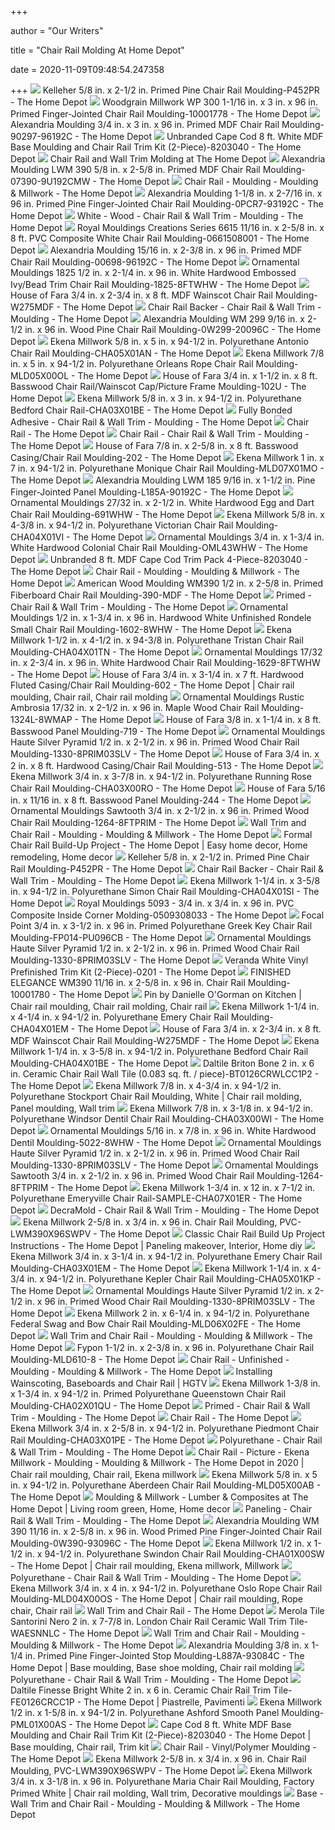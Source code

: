 +++
        
author = "Our Writers"
        
title = "Chair Rail Molding At Home Depot"
        
date = 2020-11-09T09:48:54.247358
        
+++
[ ![](https://images.homedepot-static.com/productImages/0c79fbbf-fc82-4a58-97f1-ba6930985450/svn/white-kelleher-chair-rail-wall-trim-p452pr-64_1000.jpg)](https://images.homedepot-static.com/productImages/0c79fbbf-fc82-4a58-97f1-ba6930985450/svn/white-kelleher-chair-rail-wall-trim-p452pr-64_1000.jpg) Kelleher 5/8 in. x 2-1/2 in. Primed Pine Chair Rail Moulding-P452PR - The Home  Depot
[ ![](https://images.homedepot-static.com/productImages/81ce0f69-d87c-4b56-97f5-21c1c9958791/svn/white-woodgrain-millwork-chair-rail-wall-trim-10001778-64_1000.jpg)](https://images.homedepot-static.com/productImages/81ce0f69-d87c-4b56-97f5-21c1c9958791/svn/white-woodgrain-millwork-chair-rail-wall-trim-10001778-64_1000.jpg) Woodgrain Millwork WP 300 1-1/16 in. x 3 in. x 96 in. Primed Finger-Jointed Chair  Rail Moulding-10001778 - The Home Depot
[ ![](https://images.homedepot-static.com/productImages/7fce19ef-4bac-46d0-8dd7-6805cc487a8e/svn/primed-white-alexandria-moulding-chair-rail-wall-trim-90297-96192c-64_1000.jpg)](https://images.homedepot-static.com/productImages/7fce19ef-4bac-46d0-8dd7-6805cc487a8e/svn/primed-white-alexandria-moulding-chair-rail-wall-trim-90297-96192c-64_1000.jpg) Alexandria Moulding 3/4 in. x 3 in. x 96 in. Primed MDF Chair Rail Moulding-90297-96192C  - The Home Depot
[ ![](https://images.homedepot-static.com/productImages/7358db19-7844-4c29-acad-bd0c846d6f67/svn/white-chair-rail-wall-trim-8203040-64_1000.jpg)](https://images.homedepot-static.com/productImages/7358db19-7844-4c29-acad-bd0c846d6f67/svn/white-chair-rail-wall-trim-8203040-64_1000.jpg) Unbranded Cape Cod 8 ft. White MDF Base Moulding and Chair Rail Trim Kit  (2-Piece)-8203040 - The Home Depot
[ ![](https://contentgrid.homedepot-static.com/hdus/en_US/DTCCOMNEW/fetch/NexGen/ContentPage/Moulding-chair-rail.jpg)](https://contentgrid.homedepot-static.com/hdus/en_US/DTCCOMNEW/fetch/NexGen/ContentPage/Moulding-chair-rail.jpg) Chair Rail and Wall Trim Molding at The Home Depot
[ ![](https://images.homedepot-static.com/productImages/fffc6c29-8c45-41b1-830d-0a441860db9c/svn/primed-white-alexandria-moulding-chair-rail-wall-trim-07390-9u192cmw-64_1000.jpg)](https://images.homedepot-static.com/productImages/fffc6c29-8c45-41b1-830d-0a441860db9c/svn/primed-white-alexandria-moulding-chair-rail-wall-trim-07390-9u192cmw-64_1000.jpg) Alexandria Moulding LWM 390 5/8 in. x 2-5/8 in. Primed MDF Chair Rail  Moulding-07390-9U192CMW - The Home Depot
[ ![](https://images.homedepot-static.com/productImages/e9bf78c9-20c2-40c8-bda9-a1ac1f3d35fe/svn/primed-white-alexandria-moulding-chair-rail-wall-trim-wm300-93096c-64_1000.jpg)](https://images.homedepot-static.com/productImages/e9bf78c9-20c2-40c8-bda9-a1ac1f3d35fe/svn/primed-white-alexandria-moulding-chair-rail-wall-trim-wm300-93096c-64_1000.jpg) Chair Rail - Moulding - Moulding & Millwork - The Home Depot
[ ![](https://images.homedepot-static.com/productImages/a4d0e0b0-bcc5-400c-930c-4e169baf0c1d/svn/primed-white-alexandria-moulding-chair-rail-wall-trim-0pcr7-93192c-64_1000.jpg)](https://images.homedepot-static.com/productImages/a4d0e0b0-bcc5-400c-930c-4e169baf0c1d/svn/primed-white-alexandria-moulding-chair-rail-wall-trim-0pcr7-93192c-64_1000.jpg) Alexandria Moulding 1-1/8 in. x 2-7/16 in. x 96 in. Primed Pine  Finger-Jointed Chair Rail Moulding-0PCR7-93192C - The Home Depot
[ ![](https://images.homedepot-static.com/productImages/4880268b-34a4-4a29-bd20-f3519f007dff/svn/white-woodgrain-millwork-chair-rail-wall-trim-10001122-64_1000.jpg)](https://images.homedepot-static.com/productImages/4880268b-34a4-4a29-bd20-f3519f007dff/svn/white-woodgrain-millwork-chair-rail-wall-trim-10001122-64_1000.jpg) White - Wood - Chair Rail & Wall Trim - Moulding - The Home Depot
[ ![](https://images.homedepot-static.com/productImages/c8596c0a-f45f-46ef-85e0-9fd84839e164/svn/white-royal-mouldings-chair-rail-wall-trim-0661508001-64_1000.jpg)](https://images.homedepot-static.com/productImages/c8596c0a-f45f-46ef-85e0-9fd84839e164/svn/white-royal-mouldings-chair-rail-wall-trim-0661508001-64_1000.jpg) Royal Mouldings Creations Series 6615 11/16 in. x 2-5/8 in. x 8 ft. PVC  Composite White Chair Rail Moulding-0661508001 - The Home Depot
[ ![](https://images.homedepot-static.com/productImages/ca11ea3d-c3b6-4652-b5bb-22bee0d96e9a/svn/primed-white-alexandria-moulding-chair-rail-wall-trim-00698-96192c-64_1000.jpg)](https://images.homedepot-static.com/productImages/ca11ea3d-c3b6-4652-b5bb-22bee0d96e9a/svn/primed-white-alexandria-moulding-chair-rail-wall-trim-00698-96192c-64_1000.jpg) Alexandria Moulding 15/16 in. x 2-3/8 in. x 96 in. Primed MDF Chair Rail  Moulding-00698-96192C - The Home Depot
[ ![](https://images.homedepot-static.com/productImages/7670f511-f0fa-4462-afc0-393682931d38/svn/unfinished-ornamental-mouldings-chair-rail-wall-trim-1825-8ftwhw-64_1000.jpg)](https://images.homedepot-static.com/productImages/7670f511-f0fa-4462-afc0-393682931d38/svn/unfinished-ornamental-mouldings-chair-rail-wall-trim-1825-8ftwhw-64_1000.jpg) Ornamental Mouldings 1825 1/2 in. x 2-1/4 in. x 96 in. White Hardwood  Embossed Ivy/Bead Trim Chair Rail Moulding-1825-8FTWHW - The Home Depot
[ ![](https://images.homedepot-static.com/productImages/e00eecff-9ce2-4ed1-9e53-617ac4cbb1ce/svn/white-house-of-fara-chair-rail-wall-trim-w275mdf-64_600.jpg)](https://images.homedepot-static.com/productImages/e00eecff-9ce2-4ed1-9e53-617ac4cbb1ce/svn/white-house-of-fara-chair-rail-wall-trim-w275mdf-64_600.jpg) House of Fara 3/4 in. x 2-3/4 in. x 8 ft. MDF Wainscot Chair Rail Moulding-W275MDF  - The Home Depot
[ ![](https://images.homedepot-static.com/productImages/c0e2a9f2-fa0e-40a3-aaca-369c05cd6431/svn/white-woodgrain-millwork-chair-rail-wall-trim-10001788-64_1000.jpg)](https://images.homedepot-static.com/productImages/c0e2a9f2-fa0e-40a3-aaca-369c05cd6431/svn/white-woodgrain-millwork-chair-rail-wall-trim-10001788-64_1000.jpg) Chair Rail Backer - Chair Rail & Wall Trim - Moulding - The Home Depot
[ ![](https://images.homedepot-static.com/productImages/b1539b30-9b4e-41d0-a2e2-ec523b20887c/svn/pine-alexandria-moulding-chair-rail-wall-trim-0w299-20096c-64_1000.jpg)](https://images.homedepot-static.com/productImages/b1539b30-9b4e-41d0-a2e2-ec523b20887c/svn/pine-alexandria-moulding-chair-rail-wall-trim-0w299-20096c-64_1000.jpg) Alexandria Moulding WM 299 9/16 in. x 2-1/2 in. x 96 in. Wood Pine Chair  Rail Moulding-0W299-20096C - The Home Depot
[ ![](https://images.homedepot-static.com/productImages/8b18f112-d389-412b-9ea1-6d8e5898f152/svn/factory-primed-white-ekena-millwork-chair-rail-wall-trim-cha05x01an-64_600.jpg)](https://images.homedepot-static.com/productImages/8b18f112-d389-412b-9ea1-6d8e5898f152/svn/factory-primed-white-ekena-millwork-chair-rail-wall-trim-cha05x01an-64_600.jpg) Ekena Millwork 5/8 in. x 5 in. x 94-1/2 in. Polyurethane Antonio Chair Rail  Moulding-CHA05X01AN - The Home Depot
[ ![](https://images.homedepot-static.com/productImages/add11d84-03a7-4961-b862-a2634fa85caa/svn/factory-primed-white-ekena-millwork-chair-rail-wall-trim-mld05x00ol-64_600.jpg)](https://images.homedepot-static.com/productImages/add11d84-03a7-4961-b862-a2634fa85caa/svn/factory-primed-white-ekena-millwork-chair-rail-wall-trim-mld05x00ol-64_600.jpg) Ekena Millwork 7/8 in. x 5 in. x 94-1/2 in. Polyurethane Orleans Rope Chair  Rail Moulding-MLD05X00OL - The Home Depot
[ ![](https://images.homedepot-static.com/productImages/a4b921ff-3180-437f-832e-913ee71d5a95/svn/natural-house-of-fara-chair-rail-wall-trim-102u-64_1000.jpg)](https://images.homedepot-static.com/productImages/a4b921ff-3180-437f-832e-913ee71d5a95/svn/natural-house-of-fara-chair-rail-wall-trim-102u-64_1000.jpg) House of Fara 3/4 in. x 1-1/2 in. x 8 ft. Basswood Chair Rail/Wainscot  Cap/Picture Frame Moulding-102U - The Home Depot
[ ![](https://images.homedepot-static.com/productImages/4deb031b-e5ef-49c9-94f0-d4cf001bcb2b/svn/white-ekena-millwork-chair-rail-wall-trim-cha03x01be-64_1000.jpg)](https://images.homedepot-static.com/productImages/4deb031b-e5ef-49c9-94f0-d4cf001bcb2b/svn/white-ekena-millwork-chair-rail-wall-trim-cha03x01be-64_1000.jpg) Ekena Millwork 5/8 in. x 3 in. x 94-1/2 in. Polyurethane Bedford Chair Rail-CHA03X01BE  - The Home Depot
[ ![](https://images.homedepot-static.com/productImages/62751936-06ad-4447-ba82-a671f5c1ebe2/svn/unfinished-white-american-pro-decor-chair-rail-wall-trim-5apd10741-64_1000.jpg)](https://images.homedepot-static.com/productImages/62751936-06ad-4447-ba82-a671f5c1ebe2/svn/unfinished-white-american-pro-decor-chair-rail-wall-trim-5apd10741-64_1000.jpg) Fully Bonded Adhesive - Chair Rail & Wall Trim - Moulding - The Home Depot
[ ![](https://images.homedepot-static.com/productImages/8d3b072b-be84-4552-8908-eab420cbf1a0/svn/bright-white-daltile-tile-trim-re1526crcc1p2-64_400_compressed.jpg)](https://images.homedepot-static.com/productImages/8d3b072b-be84-4552-8908-eab420cbf1a0/svn/bright-white-daltile-tile-trim-re1526crcc1p2-64_400_compressed.jpg) Chair Rail - The Home Depot
[ ![](https://images.homedepot-static.com/productImages/e50b75bb-9bb9-4f03-9cfc-4b6190d7f6d7/svn/unfinished-ornamental-mouldings-chair-rail-wall-trim-1613-8ftwhw-64_400.jpg)](https://images.homedepot-static.com/productImages/e50b75bb-9bb9-4f03-9cfc-4b6190d7f6d7/svn/unfinished-ornamental-mouldings-chair-rail-wall-trim-1613-8ftwhw-64_400.jpg) Chair Rail - Chair Rail & Wall Trim - Moulding - The Home Depot
[ ![](https://images.homedepot-static.com/productImages/37f01ba2-de58-4b65-8fa0-22b567570bd5/svn/natural-house-of-fara-chair-rail-wall-trim-202-64_1000.jpg)](https://images.homedepot-static.com/productImages/37f01ba2-de58-4b65-8fa0-22b567570bd5/svn/natural-house-of-fara-chair-rail-wall-trim-202-64_1000.jpg) House of Fara 7/8 in. x 2-5/8 in. x 8 ft. Basswood Casing/Chair Rail  Moulding-202 - The Home Depot
[ ![](https://images.homedepot-static.com/productImages/1944e5aa-5af9-4352-ab4b-298b953c1575/svn/factory-primed-white-ekena-millwork-chair-rail-wall-trim-mld07x01mo-64_1000.jpg)](https://images.homedepot-static.com/productImages/1944e5aa-5af9-4352-ab4b-298b953c1575/svn/factory-primed-white-ekena-millwork-chair-rail-wall-trim-mld07x01mo-64_1000.jpg) Ekena Millwork 1 in. x 7 in. x 94-1/2 in. Polyurethane Monique Chair Rail  Moulding-MLD07X01MO - The Home Depot
[ ![](https://images.homedepot-static.com/productImages/abbdabff-28b8-4396-83d5-fd76fecfc272/svn/primed-white-alexandria-moulding-chair-rail-wall-trim-l185a-90192c-64_1000.jpg)](https://images.homedepot-static.com/productImages/abbdabff-28b8-4396-83d5-fd76fecfc272/svn/primed-white-alexandria-moulding-chair-rail-wall-trim-l185a-90192c-64_1000.jpg) Alexandria Moulding LWM 185 9/16 in. x 1-1/2 in. Pine Finger-Jointed Panel  Moulding-L185A-90192C - The Home Depot
[ ![](https://images.homedepot-static.com/productImages/84d7c58c-39bd-428b-b77d-5403fff438f6/svn/unfinished-ornamental-mouldings-chair-rail-wall-trim-681-8whw-64_1000.jpg)](https://images.homedepot-static.com/productImages/84d7c58c-39bd-428b-b77d-5403fff438f6/svn/unfinished-ornamental-mouldings-chair-rail-wall-trim-681-8whw-64_1000.jpg) Ornamental Mouldings 27/32 in. x 2-1/2 in. White Hardwood Egg and Dart Chair  Rail Moulding-691WHW - The Home Depot
[ ![](https://images.homedepot-static.com/productImages/28f27967-dc29-44f1-976a-8e676060f546/svn/factory-primed-white-ekena-millwork-chair-rail-wall-trim-cha04x01vi-64_1000.jpg)](https://images.homedepot-static.com/productImages/28f27967-dc29-44f1-976a-8e676060f546/svn/factory-primed-white-ekena-millwork-chair-rail-wall-trim-cha04x01vi-64_1000.jpg) Ekena Millwork 5/8 in. x 4-3/8 in. x 94-1/2 in. Polyurethane Victorian Chair  Rail Moulding-CHA04X01VI - The Home Depot
[ ![](https://images.homedepot-static.com/productImages/2569571d-260a-4c46-95d6-b4b3810e6bf7/svn/unfinished-ornamental-mouldings-chair-rail-wall-trim-oml43whw-64_1000.jpg)](https://images.homedepot-static.com/productImages/2569571d-260a-4c46-95d6-b4b3810e6bf7/svn/unfinished-ornamental-mouldings-chair-rail-wall-trim-oml43whw-64_1000.jpg) Ornamental Mouldings 3/4 in. x 1-3/4 in. White Hardwood Colonial Chair Rail  Moulding-OML43WHW - The Home Depot
[ ![](https://images.homedepot-static.com/productImages/d6c442e7-d24b-458f-9a63-2bf8ad851d5e/svn/white-primed-chair-rail-wall-trim-8203040-64_1000.jpg)](https://images.homedepot-static.com/productImages/d6c442e7-d24b-458f-9a63-2bf8ad851d5e/svn/white-primed-chair-rail-wall-trim-8203040-64_1000.jpg) Unbranded 8 ft. MDF Cape Cod Trim Pack 4-Piece-8203040 - The Home Depot
[ ![](https://images.homedepot-static.com/productImages/79f221db-9846-4284-8e2f-a0e4d7e43f1d/svn/oak-house-of-fara-chair-rail-wall-trim-w275o-64_400.jpg)](https://images.homedepot-static.com/productImages/79f221db-9846-4284-8e2f-a0e4d7e43f1d/svn/oak-house-of-fara-chair-rail-wall-trim-w275o-64_400.jpg) Chair Rail - Moulding - Moulding & Millwork - The Home Depot
[ ![](https://images.homedepot-static.com/productImages/ed6b32c5-ca40-4a88-ac12-90358182692e/svn/american-wood-moulding-chair-rail-wall-trim-390-mdf-64_1000.jpg)](https://images.homedepot-static.com/productImages/ed6b32c5-ca40-4a88-ac12-90358182692e/svn/american-wood-moulding-chair-rail-wall-trim-390-mdf-64_1000.jpg) American Wood Moulding WM390 1/2 in. x 2-5/8 in. Primed Fiberboard Chair  Rail Moulding-390-MDF - The Home Depot
[ ![](https://images.homedepot-static.com/productImages/26018146-6b95-4dba-9c2f-97b8b5c54b4c/svn/primed-white-alexandria-moulding-chair-rail-wall-trim-0d390-97096c-64_1000.jpg)](https://images.homedepot-static.com/productImages/26018146-6b95-4dba-9c2f-97b8b5c54b4c/svn/primed-white-alexandria-moulding-chair-rail-wall-trim-0d390-97096c-64_1000.jpg) Primed - Chair Rail & Wall Trim - Moulding - The Home Depot
[ ![](https://images.homedepot-static.com/productImages/4d0686c0-5e72-4cd3-bd9c-0076db148ad5/svn/unfinished-ornamental-mouldings-moulding-samples-1602sample-64_1000.jpg)](https://images.homedepot-static.com/productImages/4d0686c0-5e72-4cd3-bd9c-0076db148ad5/svn/unfinished-ornamental-mouldings-moulding-samples-1602sample-64_1000.jpg) Ornamental Mouldings 1/2 in. x 1-3/4 in. x 96 in. Hardwood White Unfinished  Rondele Small Chair Rail Moulding-1602-8WHW - The Home Depot
[ ![](https://images.homedepot-static.com/productImages/e28a41ef-f351-4e65-bfb0-b175e3ea66f2/svn/factory-primed-white-ekena-millwork-chair-rail-wall-trim-cha04x01tn-64_600.jpg)](https://images.homedepot-static.com/productImages/e28a41ef-f351-4e65-bfb0-b175e3ea66f2/svn/factory-primed-white-ekena-millwork-chair-rail-wall-trim-cha04x01tn-64_600.jpg) Ekena Millwork 1-1/2 in. x 4-1/2 in. x 94-3/8 in. Polyurethane Tristan Chair  Rail Moulding-CHA04X01TN - The Home Depot
[ ![](https://images.homedepot-static.com/productImages/84167bc4-0df5-4041-a0fa-d820b3e3ca4a/svn/unfinished-ornamental-mouldings-chair-rail-wall-trim-1629-8ftwhw-64_1000.jpg)](https://images.homedepot-static.com/productImages/84167bc4-0df5-4041-a0fa-d820b3e3ca4a/svn/unfinished-ornamental-mouldings-chair-rail-wall-trim-1629-8ftwhw-64_1000.jpg) Ornamental Mouldings 17/32 in. x 2-3/4 in. x 96 in. White Hardwood Chair  Rail Moulding-1629-8FTWHW - The Home Depot
[ ![](https://i.pinimg.com/originals/e5/cb/7a/e5cb7a609f50679afbe6e0cdf8d70969.jpg)](https://i.pinimg.com/originals/e5/cb/7a/e5cb7a609f50679afbe6e0cdf8d70969.jpg) House of Fara 3/4 in. x 3-1/4 in. x 7 ft. Hardwood Fluted Casing/Chair Rail  Moulding-602 - The Home Depot | Chair rail moulding, Chair rail, Chair rail  molding
[ ![](https://images.homedepot-static.com/productImages/ac051077-28a6-41b5-b123-a2d9fb11444f/svn/unfinished-ornamental-mouldings-chair-rail-wall-trim-1324l-8wmap-4f_600.jpg)](https://images.homedepot-static.com/productImages/ac051077-28a6-41b5-b123-a2d9fb11444f/svn/unfinished-ornamental-mouldings-chair-rail-wall-trim-1324l-8wmap-4f_600.jpg) Ornamental Mouldings Rustic Ambrosia 17/32 in. x 2-1/2 in. x 96 in. Maple  Wood Chair Rail Moulding-1324L-8WMAP - The Home Depot
[ ![](https://images.homedepot-static.com/productImages/dcb6fbe3-058e-4eed-b6b3-ebfb174a1cb1/svn/natural-house-of-fara-chair-rail-wall-trim-719-64_1000.jpg)](https://images.homedepot-static.com/productImages/dcb6fbe3-058e-4eed-b6b3-ebfb174a1cb1/svn/natural-house-of-fara-chair-rail-wall-trim-719-64_1000.jpg) House of Fara 3/8 in. x 1-1/4 in. x 8 ft. Basswood Panel Moulding-719 - The Home  Depot
[ ![](https://images.homedepot-static.com/productImages/80bebf00-5c56-420e-8df2-f5f63eb3a9aa/svn/primed-ornamental-mouldings-chair-rail-wall-trim-1330-8prim03slv-64_600.jpg)](https://images.homedepot-static.com/productImages/80bebf00-5c56-420e-8df2-f5f63eb3a9aa/svn/primed-ornamental-mouldings-chair-rail-wall-trim-1330-8prim03slv-64_600.jpg) Ornamental Mouldings Haute Silver Pyramid 1/2 in. x 2-1/2 in. x 96 in.  Primed Wood Chair Rail Moulding-1330-8PRIM03SLV - The Home Depot
[ ![](https://images.homedepot-static.com/productImages/7a0a8711-429d-4154-8d50-2f030565f26a/svn/natural-house-of-fara-chair-rail-wall-trim-513-64_600.jpg)](https://images.homedepot-static.com/productImages/7a0a8711-429d-4154-8d50-2f030565f26a/svn/natural-house-of-fara-chair-rail-wall-trim-513-64_600.jpg) House of Fara 3/4 in. x 2 in. x 8 ft. Hardwood Casing/Chair Rail Moulding-513  - The Home Depot
[ ![](https://images.homedepot-static.com/productImages/0184dcfb-c48f-4d88-95c5-9c4ff7f6d510/svn/factory-primed-white-ekena-millwork-chair-rail-wall-trim-cha03x00ro-64_600.jpg)](https://images.homedepot-static.com/productImages/0184dcfb-c48f-4d88-95c5-9c4ff7f6d510/svn/factory-primed-white-ekena-millwork-chair-rail-wall-trim-cha03x00ro-64_600.jpg) Ekena Millwork 3/4 in. x 3-7/8 in. x 94-1/2 in. Polyurethane Running Rose Chair  Rail Moulding-CHA03X00RO - The Home Depot
[ ![](https://images.homedepot-static.com/productImages/9d3cb395-d0cb-4cff-b1c9-0be46b10265d/svn/natural-house-of-fara-chair-rail-wall-trim-244-64_1000.jpg)](https://images.homedepot-static.com/productImages/9d3cb395-d0cb-4cff-b1c9-0be46b10265d/svn/natural-house-of-fara-chair-rail-wall-trim-244-64_1000.jpg) House of Fara 5/16 in. x 11/16 in. x 8 ft. Basswood Panel Moulding-244 -  The Home Depot
[ ![](https://images.homedepot-static.com/productImages/24fbc016-acba-48ad-8694-017ab6575f03/svn/primed-ornamental-mouldings-chair-rail-wall-trim-1264-8ftprim-64_600.jpg)](https://images.homedepot-static.com/productImages/24fbc016-acba-48ad-8694-017ab6575f03/svn/primed-ornamental-mouldings-chair-rail-wall-trim-1264-8ftprim-64_600.jpg) Ornamental Mouldings Sawtooth 3/4 in. x 2-1/2 in. x 96 in. Primed Wood Chair  Rail Moulding-1264-8FTPRIM - The Home Depot
[ ![](https://images.homedepot-static.com/productImages/1eb6cf87-eb04-470d-8c72-cebe97545453/svn/unfinished-woodgrain-millwork-chair-rail-wall-trim-10000875-64_1000.jpg)](https://images.homedepot-static.com/productImages/1eb6cf87-eb04-470d-8c72-cebe97545453/svn/unfinished-woodgrain-millwork-chair-rail-wall-trim-10000875-64_1000.jpg) Wall Trim and Chair Rail - Moulding - Moulding & Millwork - The Home Depot
[ ![](https://i.pinimg.com/originals/c6/44/0e/c6440e78fcfd5b5d139167ca284ea555.jpg)](https://i.pinimg.com/originals/c6/44/0e/c6440e78fcfd5b5d139167ca284ea555.jpg) Formal Chair Rail Build-Up Project - The Home Depot | Easy home decor, Home  remodeling, Home decor
[ ![](https://images.homedepot-static.com/productImages/f8cb5062-d0a6-40af-b09d-62721ee65902/svn/white-kelleher-chair-rail-wall-trim-p452pr-c3_600.jpg)](https://images.homedepot-static.com/productImages/f8cb5062-d0a6-40af-b09d-62721ee65902/svn/white-kelleher-chair-rail-wall-trim-p452pr-c3_600.jpg) Kelleher 5/8 in. x 2-1/2 in. Primed Pine Chair Rail Moulding-P452PR - The Home  Depot
[ ![](https://contentgrid.homedepot-static.com/hdus/en_US/DTCCOMNEW/fetch/FetchRules/PLP_Banner_PartialGroup/Building_Materials/BM-PLP-banner-moulding-mob-A.png)](https://contentgrid.homedepot-static.com/hdus/en_US/DTCCOMNEW/fetch/FetchRules/PLP_Banner_PartialGroup/Building_Materials/BM-PLP-banner-moulding-mob-A.png) Chair Rail Backer - Chair Rail & Wall Trim - Moulding - The Home Depot
[ ![](https://images.homedepot-static.com/productImages/d2a0566e-26ba-459b-bd48-d825bd7fc776/svn/white-ekena-millwork-chair-rail-wall-trim-cha04x01si-64_600.jpg)](https://images.homedepot-static.com/productImages/d2a0566e-26ba-459b-bd48-d825bd7fc776/svn/white-ekena-millwork-chair-rail-wall-trim-cha04x01si-64_600.jpg) Ekena Millwork 1-1/4 in. x 3-5/8 in. x 94-1/2 in. Polyurethane Simon Chair  Rail Moulding-CHA04X01SI - The Home Depot
[ ![](https://images.homedepot-static.com/productImages/ee657556-ebd4-4458-8d45-dcbb80ccd71d/svn/white-royal-mouldings-corner-block-0509308033-64_1000.jpg)](https://images.homedepot-static.com/productImages/ee657556-ebd4-4458-8d45-dcbb80ccd71d/svn/white-royal-mouldings-corner-block-0509308033-64_1000.jpg) Royal Mouldings 5093 - 3/4 in. x 3/4 in. x 96 in. PVC Composite Inside  Corner Molding-0509308033 - The Home Depot
[ ![](https://images.homedepot-static.com/productImages/814657ca-2b7e-4db4-928a-357bce7f1018/svn/primed-white-focal-point-chair-rail-wall-trim-fp014-pu096cb-64_1000.jpg)](https://images.homedepot-static.com/productImages/814657ca-2b7e-4db4-928a-357bce7f1018/svn/primed-white-focal-point-chair-rail-wall-trim-fp014-pu096cb-64_1000.jpg) Focal Point 3/4 in. x 3-1/2 in. x 96 in. Primed Polyurethane Greek Key Chair  Rail Moulding-FP014-PU096CB - The Home Depot
[ ![](https://images.homedepot-static.com/productImages/c8c4443c-4363-4795-bfdd-6c0e898c8c6f/svn/primed-ornamental-mouldings-chair-rail-wall-trim-1330-8prim03slv-c3_600.jpg)](https://images.homedepot-static.com/productImages/c8c4443c-4363-4795-bfdd-6c0e898c8c6f/svn/primed-ornamental-mouldings-chair-rail-wall-trim-1330-8prim03slv-c3_600.jpg) Ornamental Mouldings Haute Silver Pyramid 1/2 in. x 2-1/2 in. x 96 in.  Primed Wood Chair Rail Moulding-1330-8PRIM03SLV - The Home Depot
[ ![](https://images.homedepot-static.com/productImages/a9151743-c3f9-4559-bc32-1fc4a56c9257/svn/white-veranda-window-door-kits-0201-64_1000.jpg)](https://images.homedepot-static.com/productImages/a9151743-c3f9-4559-bc32-1fc4a56c9257/svn/white-veranda-window-door-kits-0201-64_1000.jpg) Veranda White Vinyl Prefinished Trim Kit (2-Piece)-0201 - The Home Depot
[ ![](https://images.homedepot-static.com/productImages/09caaca1-3eec-4dfb-9d3d-58bcd3bea6ba/svn/white-finished-elegance-chair-rail-wall-trim-10001780-c3_600.jpg)](https://images.homedepot-static.com/productImages/09caaca1-3eec-4dfb-9d3d-58bcd3bea6ba/svn/white-finished-elegance-chair-rail-wall-trim-10001780-c3_600.jpg) FINISHED ELEGANCE WM390 11/16 in. x 2-5/8 in. x 96 in. Chair Rail Moulding-10001780  - The Home Depot
[ ![](https://i.pinimg.com/originals/37/0d/cf/370dcf7f22d5f82c7cae6ad77cf889fa.jpg)](https://i.pinimg.com/originals/37/0d/cf/370dcf7f22d5f82c7cae6ad77cf889fa.jpg) Pin by Danielle O'Gorman on Kitchen | Chair rail moulding, Chair rail  molding, Chair rail
[ ![](https://images.homedepot-static.com/productImages/86621dba-75af-46ba-baac-23525a2d13c8/svn/white-ekena-millwork-chair-rail-wall-trim-cha04x01em-64_600.jpg)](https://images.homedepot-static.com/productImages/86621dba-75af-46ba-baac-23525a2d13c8/svn/white-ekena-millwork-chair-rail-wall-trim-cha04x01em-64_600.jpg) Ekena Millwork 1-1/4 in. x 4-1/4 in. x 94-1/2 in. Polyurethane Emery Chair  Rail Moulding-CHA04X01EM - The Home Depot
[ ![](https://images.homedepot-static.com/productImages/8dc43d0c-62fa-4d24-92f0-b8698ee0cd38/svn/white-house-of-fara-chair-rail-wall-trim-w275mdf-4f_600.jpg)](https://images.homedepot-static.com/productImages/8dc43d0c-62fa-4d24-92f0-b8698ee0cd38/svn/white-house-of-fara-chair-rail-wall-trim-w275mdf-4f_600.jpg) House of Fara 3/4 in. x 2-3/4 in. x 8 ft. MDF Wainscot Chair Rail Moulding-W275MDF  - The Home Depot
[ ![](https://images.homedepot-static.com/productImages/3b284a00-db7f-47ec-9ca3-baa656c273c3/svn/white-ekena-millwork-chair-rail-wall-trim-cha04x01be-1f_600.jpg)](https://images.homedepot-static.com/productImages/3b284a00-db7f-47ec-9ca3-baa656c273c3/svn/white-ekena-millwork-chair-rail-wall-trim-cha04x01be-1f_600.jpg) Ekena Millwork 1-1/4 in. x 3-5/8 in. x 94-1/2 in. Polyurethane Bedford Chair  Rail Moulding-CHA04X01BE - The Home Depot
[ ![](https://images.homedepot-static.com/productImages/270c6db6-2ba6-48b4-8356-be0d1a146bbd/svn/beige-daltile-tile-trim-bt0126crwlcc1p2-64_1000.jpg)](https://images.homedepot-static.com/productImages/270c6db6-2ba6-48b4-8356-be0d1a146bbd/svn/beige-daltile-tile-trim-bt0126crwlcc1p2-64_1000.jpg) Daltile Briton Bone 2 in. x 6 in. Ceramic Chair Rail Wall Tile (0.083 sq.  ft. / piece)-BT0126CRWLCC1P2 - The Home Depot
[ ![](https://i.pinimg.com/originals/97/e2/df/97e2df3d4ec7ed13bbf907895e3e83a1.jpg)](https://i.pinimg.com/originals/97/e2/df/97e2df3d4ec7ed13bbf907895e3e83a1.jpg) Ekena Millwork 7/8 in. x 4-3/4 in. x 94-1/2 in. Polyurethane Stockport Chair  Rail Moulding, White | Chair rail molding, Panel moulding, Wall trim
[ ![](https://images.homedepot-static.com/productImages/90a44547-c918-49f0-a5f9-17c884c518d7/svn/factory-primed-white-ekena-millwork-chair-rail-wall-trim-cha03x00wi-64_600.jpg)](https://images.homedepot-static.com/productImages/90a44547-c918-49f0-a5f9-17c884c518d7/svn/factory-primed-white-ekena-millwork-chair-rail-wall-trim-cha03x00wi-64_600.jpg) Ekena Millwork 7/8 in. x 3-1/8 in. x 94-1/2 in. Polyurethane Windsor Dentil Chair  Rail Moulding-CHA03X00WI - The Home Depot
[ ![](https://images.homedepot-static.com/productImages/dd8d7b9d-0034-41d2-ab9e-e6344ab9261f/svn/unfinished-ornamental-mouldings-chair-rail-wall-trim-5022-8whw-64_1000.jpg)](https://images.homedepot-static.com/productImages/dd8d7b9d-0034-41d2-ab9e-e6344ab9261f/svn/unfinished-ornamental-mouldings-chair-rail-wall-trim-5022-8whw-64_1000.jpg) Ornamental Mouldings 5/16 in. x 7/8 in. x 96 in. White Hardwood Dentil  Moulding-5022-8WHW - The Home Depot
[ ![](https://images.homedepot-static.com/productImages/3d2cf8dd-7467-4dc5-8ac9-c42d4bd2da96/svn/primed-ornamental-mouldings-chair-rail-wall-trim-1330-8prim03slv-4f_600.jpg)](https://images.homedepot-static.com/productImages/3d2cf8dd-7467-4dc5-8ac9-c42d4bd2da96/svn/primed-ornamental-mouldings-chair-rail-wall-trim-1330-8prim03slv-4f_600.jpg) Ornamental Mouldings Haute Silver Pyramid 1/2 in. x 2-1/2 in. x 96 in.  Primed Wood Chair Rail Moulding-1330-8PRIM03SLV - The Home Depot
[ ![](https://images.homedepot-static.com/productImages/be20f430-2075-4896-ae24-30b183a88a6f/svn/primed-ornamental-mouldings-chair-rail-wall-trim-1264-8ftprim-4f_600.jpg)](https://images.homedepot-static.com/productImages/be20f430-2075-4896-ae24-30b183a88a6f/svn/primed-ornamental-mouldings-chair-rail-wall-trim-1264-8ftprim-4f_600.jpg) Ornamental Mouldings Sawtooth 3/4 in. x 2-1/2 in. x 96 in. Primed Wood Chair  Rail Moulding-1264-8FTPRIM - The Home Depot
[ ![](https://images.homedepot-static.com/productImages/d50393af-087c-49f2-b3a4-16b6e73899a6/svn/primed-white-ekena-millwork-moulding-samples-sample-cha07x01er-64_1000.jpg)](https://images.homedepot-static.com/productImages/d50393af-087c-49f2-b3a4-16b6e73899a6/svn/primed-white-ekena-millwork-moulding-samples-sample-cha07x01er-64_1000.jpg) Ekena Millwork 1-3/4 in. x 12 in. x 7-1/2 in. Polyurethane Emeryville Chair  Rail-SAMPLE-CHA07X01ER - The Home Depot
[ ![](https://images.homedepot-static.com/productImages/c026bc13-732a-4a97-b82e-17c276bbcf34/svn/white-decramold-chair-rail-wall-trim-109666-64_1000.jpg)](https://images.homedepot-static.com/productImages/c026bc13-732a-4a97-b82e-17c276bbcf34/svn/white-decramold-chair-rail-wall-trim-109666-64_1000.jpg) DecraMold - Chair Rail & Wall Trim - Moulding - The Home Depot
[ ![](https://images.homedepot-static.com/productImages/9ed1150e-4d86-4d50-84df-cf038a7f3a2b/svn/white-ekena-millwork-chair-rail-wall-trim-lwm390x96swpv-64_600.jpg)](https://images.homedepot-static.com/productImages/9ed1150e-4d86-4d50-84df-cf038a7f3a2b/svn/white-ekena-millwork-chair-rail-wall-trim-lwm390x96swpv-64_600.jpg) Ekena Millwork 2-5/8 in. x 3/4 in. x 96 in. Chair Rail Moulding,  PVC-LWM390X96SWPV - The Home Depot
[ ![](https://i.pinimg.com/originals/66/e7/3d/66e73d71c84477a13336a68a45e835fe.jpg)](https://i.pinimg.com/originals/66/e7/3d/66e73d71c84477a13336a68a45e835fe.jpg) Classic Chair Rail Build Up Project Instructions - The Home Depot |  Paneling makeover, Interior, Home diy
[ ![](https://images.homedepot-static.com/productImages/dc1fc2f4-4a14-487b-984d-ce3a47453839/svn/white-ekena-millwork-chair-rail-wall-trim-cha03x01em-64_600.jpg)](https://images.homedepot-static.com/productImages/dc1fc2f4-4a14-487b-984d-ce3a47453839/svn/white-ekena-millwork-chair-rail-wall-trim-cha03x01em-64_600.jpg) Ekena Millwork 3/4 in. x 3-1/4 in. x 94-1/2 in. Polyurethane Emery Chair  Rail Moulding-CHA03X01EM - The Home Depot
[ ![](https://images.homedepot-static.com/productImages/5897e861-094c-4181-b72a-797a1d705c9f/svn/white-ekena-millwork-chair-rail-wall-trim-cha05x01kp-64_600.jpg)](https://images.homedepot-static.com/productImages/5897e861-094c-4181-b72a-797a1d705c9f/svn/white-ekena-millwork-chair-rail-wall-trim-cha05x01kp-64_600.jpg) Ekena Millwork 1-1/4 in. x 4-3/4 in. x 94-1/2 in. Polyurethane Kepler Chair  Rail Moulding-CHA05X01KP - The Home Depot
[ ![](https://images.homedepot-static.com/productImages/0ea92211-8b72-46df-bd6b-b80e1c9b75bc/svn/primed-ornamental-mouldings-chair-rail-wall-trim-1330-8prim03slv-1f_600.jpg)](https://images.homedepot-static.com/productImages/0ea92211-8b72-46df-bd6b-b80e1c9b75bc/svn/primed-ornamental-mouldings-chair-rail-wall-trim-1330-8prim03slv-1f_600.jpg) Ornamental Mouldings Haute Silver Pyramid 1/2 in. x 2-1/2 in. x 96 in.  Primed Wood Chair Rail Moulding-1330-8PRIM03SLV - The Home Depot
[ ![](https://images.homedepot-static.com/productImages/d98fd000-bb11-4c1f-97a7-7a8aa03028e6/svn/factory-primed-white-ekena-millwork-chair-rail-wall-trim-mld06x02fe-64_600.jpg)](https://images.homedepot-static.com/productImages/d98fd000-bb11-4c1f-97a7-7a8aa03028e6/svn/factory-primed-white-ekena-millwork-chair-rail-wall-trim-mld06x02fe-64_600.jpg) Ekena Millwork 2 in. x 6-1/4 in. x 94-1/2 in. Polyurethane Federal Swag and  Bow Chair Rail Moulding-MLD06X02FE - The Home Depot
[ ![](https://images.homedepot-static.com/productImages/9d540d67-6665-474f-8739-1c16139e51c2/svn/white-royal-mouldings-corner-block-0660608003-64_1000.jpg)](https://images.homedepot-static.com/productImages/9d540d67-6665-474f-8739-1c16139e51c2/svn/white-royal-mouldings-corner-block-0660608003-64_1000.jpg) Wall Trim and Chair Rail - Moulding - Moulding & Millwork - The Home Depot
[ ![](https://images.homedepot-static.com/productImages/414870b3-3383-4ff2-b641-96b67dfc39ea/svn/white-fypon-chair-rail-wall-trim-mld610-8-64_600.jpg)](https://images.homedepot-static.com/productImages/414870b3-3383-4ff2-b641-96b67dfc39ea/svn/white-fypon-chair-rail-wall-trim-mld610-8-64_600.jpg) Fypon 1-1/2 in. x 2-3/8 in. x 96 in. Polyurethane Chair Rail Moulding-MLD610-8  - The Home Depot
[ ![](https://images.homedepot-static.com/productImages/887d0453-06e6-48fd-8c99-b5bfa91300cc/svn/pine-alexandria-moulding-chair-rail-wall-trim-0w390-20096c-64_400.jpg)](https://images.homedepot-static.com/productImages/887d0453-06e6-48fd-8c99-b5bfa91300cc/svn/pine-alexandria-moulding-chair-rail-wall-trim-0w390-20096c-64_400.jpg) Chair Rail - Unfinished - Moulding - Moulding & Millwork - The Home Depot
[ ![](https://hgtvhome.sndimg.com/content/dam/images/hgtv/fullset/2008/10/20/0/HRIPR304-wainscoting.jpg.rend.hgtvcom.1280.960.suffix/1400945301433.jpeg)](https://hgtvhome.sndimg.com/content/dam/images/hgtv/fullset/2008/10/20/0/HRIPR304-wainscoting.jpg.rend.hgtvcom.1280.960.suffix/1400945301433.jpeg) Installing Wainscoting, Baseboards and Chair Rail | HGTV
[ ![](https://images.homedepot-static.com/productImages/5bbd8142-b9ed-4fb2-8237-f08a1445b125/svn/primed-ekena-millwork-chair-rail-wall-trim-cha02x01qu-64_600.jpg)](https://images.homedepot-static.com/productImages/5bbd8142-b9ed-4fb2-8237-f08a1445b125/svn/primed-ekena-millwork-chair-rail-wall-trim-cha02x01qu-64_600.jpg) Ekena Millwork 1-3/8 in. x 1-3/4 in. x 94-1/2 in. Primed Polyurethane  Queenstown Chair Rail Moulding-CHA02X01QU - The Home Depot
[ ![](https://images.homedepot-static.com/productImages/ef316b8a-7fb6-44f7-99d9-95a430fddb1a/svn/white-fypon-chair-rail-wall-trim-mld310-8-64_400.jpg)](https://images.homedepot-static.com/productImages/ef316b8a-7fb6-44f7-99d9-95a430fddb1a/svn/white-fypon-chair-rail-wall-trim-mld310-8-64_400.jpg) Primed - Chair Rail & Wall Trim - Moulding - The Home Depot
[ ![](https://images.homedepot-static.com/productImages/fb27521c-254e-4b1b-8af3-70e0be6ec806/svn/white-royal-mouldings-chair-rail-wall-trim-0539008047-64_400_compressed.jpg)](https://images.homedepot-static.com/productImages/fb27521c-254e-4b1b-8af3-70e0be6ec806/svn/white-royal-mouldings-chair-rail-wall-trim-0539008047-64_400_compressed.jpg) Chair Rail - The Home Depot
[ ![](https://images.homedepot-static.com/productImages/08fa9b19-0d63-4e32-83f8-1e43392c2787/svn/white-ekena-millwork-chair-rail-wall-trim-cha03x01pe-64_600.jpg)](https://images.homedepot-static.com/productImages/08fa9b19-0d63-4e32-83f8-1e43392c2787/svn/white-ekena-millwork-chair-rail-wall-trim-cha03x01pe-64_600.jpg) Ekena Millwork 3/4 in. x 2-5/8 in. x 94-1/2 in. Polyurethane Piedmont Chair  Rail Moulding-CHA03X01PE - The Home Depot
[ ![](https://images.homedepot-static.com/productImages/ef316b8a-7fb6-44f7-99d9-95a430fddb1a/svn/white-fypon-chair-rail-wall-trim-mld310-8-64_1000.jpg)](https://images.homedepot-static.com/productImages/ef316b8a-7fb6-44f7-99d9-95a430fddb1a/svn/white-fypon-chair-rail-wall-trim-mld310-8-64_1000.jpg) Polyurethane - Chair Rail & Wall Trim - Moulding - The Home Depot
[ ![](https://i.pinimg.com/474x/30/7a/86/307a8663f520eced98f1ff4be8e655d9.jpg)](https://i.pinimg.com/474x/30/7a/86/307a8663f520eced98f1ff4be8e655d9.jpg) Chair Rail - Picture - Ekena Millwork - Moulding - Moulding & Millwork -  The Home Depot in 2020 | Chair rail moulding, Chair rail, Ekena millwork
[ ![](https://images.homedepot-static.com/productImages/cb65b712-08f2-4cca-b7cd-886a8965a16c/svn/factory-primed-white-ekena-millwork-chair-rail-wall-trim-mld05x00ab-64_600.jpg)](https://images.homedepot-static.com/productImages/cb65b712-08f2-4cca-b7cd-886a8965a16c/svn/factory-primed-white-ekena-millwork-chair-rail-wall-trim-mld05x00ab-64_600.jpg) Ekena Millwork 5/8 in. x 5 in. x 94-1/2 in. Polyurethane Aberdeen Chair  Rail Moulding-MLD05X00AB - The Home Depot
[ ![](https://i.pinimg.com/originals/6a/69/91/6a6991e4ff00bbe010a5cd1ca80c2090.jpg)](https://i.pinimg.com/originals/6a/69/91/6a6991e4ff00bbe010a5cd1ca80c2090.jpg) Moulding & Millwork - Lumber & Composites at The Home Depot | Living room  green, Home, Home decor
[ ![](https://images.homedepot-static.com/productImages/d6eef0b1-ff16-4969-96f4-9e04ad9138e4/svn/beautifully-finished-white-marlite-chair-rail-wall-trim-193098-64_1000.jpg)](https://images.homedepot-static.com/productImages/d6eef0b1-ff16-4969-96f4-9e04ad9138e4/svn/beautifully-finished-white-marlite-chair-rail-wall-trim-193098-64_1000.jpg) Paneling - Chair Rail & Wall Trim - Moulding - The Home Depot
[ ![](https://images.homedepot-static.com/productImages/44729330-31f1-4589-8f89-93492f56e9c2/svn/primed-white-alexandria-moulding-chair-rail-wall-trim-0w390-93096c-4f_600.jpg)](https://images.homedepot-static.com/productImages/44729330-31f1-4589-8f89-93492f56e9c2/svn/primed-white-alexandria-moulding-chair-rail-wall-trim-0w390-93096c-4f_600.jpg) Alexandria Moulding WM 390 11/16 in. x 2-5/8 in. x 96 in. Wood Primed Pine  Finger-Jointed Chair Rail Moulding-0W390-93096C - The Home Depot
[ ![](https://i.pinimg.com/originals/c5/3f/b6/c53fb67279b330bec84bfc2319f76a11.jpg)](https://i.pinimg.com/originals/c5/3f/b6/c53fb67279b330bec84bfc2319f76a11.jpg) Ekena Millwork 1/2 in. x 1-1/2 in. x 94-1/2 in. Polyurethane Swindon Chair  Rail Moulding-CHA01X00SW - The Home Depot | Chair rail moulding, Ekena  millwork, Millwork
[ ![](https://images.homedepot-static.com/catalog/productImages/300/b8/b8d5ff18-1425-45ca-909e-43a37d3c037e_300.jpg)](https://images.homedepot-static.com/catalog/productImages/300/b8/b8d5ff18-1425-45ca-909e-43a37d3c037e_300.jpg) Polyurethane - Chair Rail & Wall Trim - Moulding - The Home Depot
[ ![](https://i.pinimg.com/600x315/8d/9b/eb/8d9bebb28e959b9ac51a4f7e65ee96a7.jpg)](https://i.pinimg.com/600x315/8d/9b/eb/8d9bebb28e959b9ac51a4f7e65ee96a7.jpg) Ekena Millwork 3/4 in. x 4 in. x 94-1/2 in. Polyurethane Oslo Rope Chair  Rail Moulding-MLD04X00OS - The Home Depot | Chair rail moulding, Rope chair,  Chair rail
[ ![](https://images.homedepot-static.com/productImages/8d0d17de-6c8a-43f1-bcb7-ffc382dfa4e3/svn/white-royal-mouldings-corner-block-0771912001-64_400_compressed.jpg)](https://images.homedepot-static.com/productImages/8d0d17de-6c8a-43f1-bcb7-ffc382dfa4e3/svn/white-royal-mouldings-corner-block-0771912001-64_400_compressed.jpg) Wall Trim and Chair Rail - The Home Depot
[ ![](https://images.homedepot-static.com/productImages/c1c397a9-d107-4b75-b314-74261ca2d0f4/svn/nero-high-sheen-merola-tile-tile-trim-waesnnlc-64_1000.jpg)](https://images.homedepot-static.com/productImages/c1c397a9-d107-4b75-b314-74261ca2d0f4/svn/nero-high-sheen-merola-tile-tile-trim-waesnnlc-64_1000.jpg) Merola Tile Santorini Nero 2 in. x 7-7/8 in. London Chair Rail Ceramic Wall  Trim Tile-WAESNNLC - The Home Depot
[ ![](https://images.homedepot-static.com/productImages/4e491df9-e595-4310-b37d-43a752788e16/svn/white-royal-mouldings-corner-block-0657708011-64_1000.jpg)](https://images.homedepot-static.com/productImages/4e491df9-e595-4310-b37d-43a752788e16/svn/white-royal-mouldings-corner-block-0657708011-64_1000.jpg) Wall Trim and Chair Rail - Moulding - Moulding & Millwork - The Home Depot
[ ![](https://i.pinimg.com/474x/15/c0/ad/15c0ad3422cfce88e5373ced70d6ef74.jpg)](https://i.pinimg.com/474x/15/c0/ad/15c0ad3422cfce88e5373ced70d6ef74.jpg) Alexandria Moulding 3/8 in. x 1-1/4 in. Primed Pine Finger-Jointed Stop  Moulding-L887A-93084C - The Home Depot | Base moulding, Base shoe molding, Chair  rail molding
[ ![](https://images.homedepot-static.com/productImages/73aebba1-72b0-4339-ac3a-25cff9d28d56/svn/white-fypon-chair-rail-wall-trim-mld304-8-64_1000.jpg)](https://images.homedepot-static.com/productImages/73aebba1-72b0-4339-ac3a-25cff9d28d56/svn/white-fypon-chair-rail-wall-trim-mld304-8-64_1000.jpg) Polyurethane - Chair Rail & Wall Trim - Moulding - The Home Depot
[ ![](https://i.pinimg.com/originals/8a/9e/92/8a9e927522d5c6b03c0180b09b468459.jpg)](https://i.pinimg.com/originals/8a/9e/92/8a9e927522d5c6b03c0180b09b468459.jpg) Daltile Finesse Bright White 2 in. x 6 in. Ceramic Chair Rail Trim  Tile-FE0126CRCC1P - The Home Depot | Piastrelle, Pavimenti
[ ![](https://images.homedepot-static.com/productImages/4606534f-3243-4184-9328-a02588c08c42/svn/primed-ekena-millwork-chair-rail-wall-trim-pml01x00as-64_600.jpg)](https://images.homedepot-static.com/productImages/4606534f-3243-4184-9328-a02588c08c42/svn/primed-ekena-millwork-chair-rail-wall-trim-pml01x00as-64_600.jpg) Ekena Millwork 1/2 in. x 1-5/8 in. x 94-1/2 in. Polyurethane Ashford Smooth  Panel Moulding-PML01X00AS - The Home Depot
[ ![](https://i.pinimg.com/originals/09/30/d4/0930d43005ca6c2a53d6a8b59855e2f6.jpg)](https://i.pinimg.com/originals/09/30/d4/0930d43005ca6c2a53d6a8b59855e2f6.jpg) Cape Cod 8 ft. White MDF Base Moulding and Chair Rail Trim Kit  (2-Piece)-8203040 - The Home Depot | Base moulding, Chair rail, Trim kit
[ ![](https://images.homedepot-static.com/productImages/0184dcfb-c48f-4d88-95c5-9c4ff7f6d510/svn/factory-primed-white-ekena-millwork-chair-rail-wall-trim-cha03x00ro-64_400_compressed.jpg)](https://images.homedepot-static.com/productImages/0184dcfb-c48f-4d88-95c5-9c4ff7f6d510/svn/factory-primed-white-ekena-millwork-chair-rail-wall-trim-cha03x00ro-64_400_compressed.jpg) Chair Rail - Vinyl/Polymer Moulding - The Home Depot
[ ![](https://images.homedepot-static.com/productImages/cabc3bbf-5eb4-4605-9779-bf9e86d465dc/svn/white-ekena-millwork-chair-rail-wall-trim-lwm390x96swpv-a0_600.jpg)](https://images.homedepot-static.com/productImages/cabc3bbf-5eb4-4605-9779-bf9e86d465dc/svn/white-ekena-millwork-chair-rail-wall-trim-lwm390x96swpv-a0_600.jpg) Ekena Millwork 2-5/8 in. x 3/4 in. x 96 in. Chair Rail Moulding,  PVC-LWM390X96SWPV - The Home Depot
[ ![](https://i.pinimg.com/originals/0f/42/fe/0f42fe24c9b5f48816442891a8e86b7b.jpg)](https://i.pinimg.com/originals/0f/42/fe/0f42fe24c9b5f48816442891a8e86b7b.jpg) Ekena Millwork 3/4 in. x 3-1/8 in. x 96 in. Polyurethane Maria Chair Rail  Moulding, Factory Primed White | Chair rail molding, Wall trim, Decorative  mouldings
[ ![](https://images.homedepot-static.com/productImages/ea65fded-60be-4bb0-b364-a61e2315a3c8/svn/primed-white-ekena-millwork-moulding-samples-sample-bbd05x01cl-64_1000.jpg)](https://images.homedepot-static.com/productImages/ea65fded-60be-4bb0-b364-a61e2315a3c8/svn/primed-white-ekena-millwork-moulding-samples-sample-bbd05x01cl-64_1000.jpg) Base - Wall Trim and Chair Rail - Moulding - Moulding & Millwork - The Home  Depot
